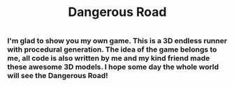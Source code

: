<h1 align="center"> Dangerous Road <h1>
<h3> I'm glad to show you my own game. This is a 3D endless runner with procedural generation. The idea of the game belongs to me, all code is also written by me and my kind friend made these awesome 3D models. I hope some day the whole world will see the Dangerous Road! <h3>
